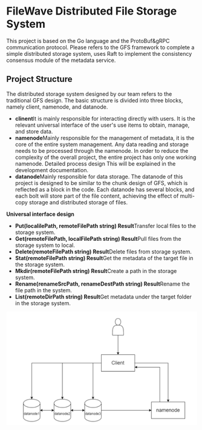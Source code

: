 # FileWave Distributed File Storage System

This project is based on the Go language and the ProtoBuf&gRPC communication protocol. Please refers to the GFS framework to complete a simple distributed storage system, uses Raft to implement the consistency consensus module of the metadata service.

## Project Structure

The distributed storage system designed by our team refers to the traditional GFS design. The basic structure is divided into three blocks, namely client, namenode, and datanode.

- **clinent**It is mainly responsible for interacting directly with users. It is the relevant universal interface of the user's use items to obtain, manage, and store data.
- **namenode**Mainly responsible for the management of metadata, it is the core of the entire system management. Any data reading and storage needs to be processed through the namenode. In order to reduce the complexity of the overall project, the entire project has only one working namenode. Detailed process design This will be explained in the development documentation.
- **datanode**Mainly responsible for data storage. The datanode of this project is designed to be similar to the chunk design of GFS, which is reflected as a block in the code. Each datanode has several blocks, and each bolt will store part of the file content, achieving the effect of multi-copy storage and distributed storage of files.

**Universal interface design**

- **Put(localilePath, remoteFilePath string) Result**Transfer local files to the storage system.
- **Get(remoteFilePath, localFilePath string) Result**Pull files from the storage system to local.
- **Delete(remoteFilePath string) Result**Delete files from storage system.
- **Stat(remoteFilePath string) Result**Get the metadata of the target file in the storage system.
- **Mkdir(remoteFilePath string) Result**Create a path in the storage system.
- **Rename(renameSrcPath, renameDestPath string) Result**Rename the file path in the system.
- **List(remoteDirPath string) Result**Get metadata under the target folder in the storage system.

![Structure](structure.png)
